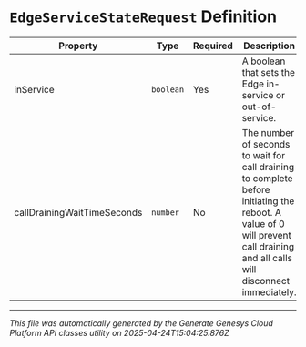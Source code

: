 # `EdgeServiceStateRequest` Definition

| Property | Type | Required | Description |
|----------|------|----------|-------------|
| inService | `boolean` | Yes | A boolean that sets the Edge in-service or out-of-service. |
| callDrainingWaitTimeSeconds | `number` | No | The number of seconds to wait for call draining to complete before initiating the reboot. A value of 0 will prevent call draining and all calls will disconnect immediately. |

---

*This file was automatically generated by the Generate Genesys Cloud Platform API classes utility on 2025-04-24T15:04:25.876Z*